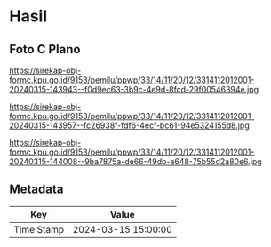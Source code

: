 # Hasil

## Foto C Plano

https://sirekap-obj-formc.kpu.go.id/9153/pemilu/ppwp/33/14/11/20/12/3314112012001-20240315-143943--f0d9ec63-3b9c-4e9d-8fcd-29f00546394e.jpg

https://sirekap-obj-formc.kpu.go.id/9153/pemilu/ppwp/33/14/11/20/12/3314112012001-20240315-143957--fc26938f-fdf6-4ecf-bc61-94e5324155d8.jpg

https://sirekap-obj-formc.kpu.go.id/9153/pemilu/ppwp/33/14/11/20/12/3314112012001-20240315-144008--9ba7875a-de66-49db-a648-75b55d2a80e6.jpg


## Metadata

| Key        | Value               |
| ---------- | ------------------- |
| Time Stamp | 2024-03-15 15:00:00 |



